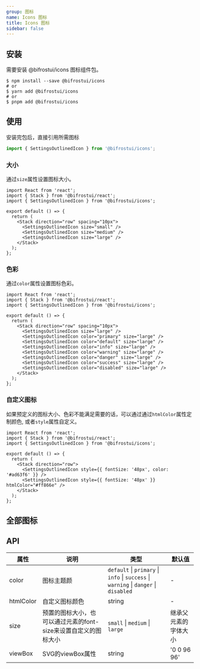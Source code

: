 ```yaml
---
group: 图标
name: Icons 图标
title: Icons 图标
sidebar: false
---
```


## 安装

需要安装 @bifrostui/icons 图标组件包。

```
$ npm install --save @bifrostui/icons
# or
$ yarn add @bifrostui/icons
# or
$ pnpm add @bifrostui/icons
```

## 使用

安装完包后，直接引用所需图标

```js
import { SettingsOutlinedIcon } from '@bifrostui/icons';
```

### 大小

通过`size`属性设置图标大小。

```tsx
import React from 'react';
import { Stack } from '@bifrostui/react';
import { SettingsOutlinedIcon } from '@bifrostui/icons';

export default () => {
  return (
    <Stack direction="row" spacing="10px">
      <SettingsOutlinedIcon size="small" />
      <SettingsOutlinedIcon size="medium" />
      <SettingsOutlinedIcon size="large" />
    </Stack>
  );
};
```

### 色彩

通过`color`属性设置图标色彩。

```tsx
import React from 'react';
import { Stack } from '@bifrostui/react';
import { SettingsOutlinedIcon } from '@bifrostui/icons';

export default () => {
  return (
    <Stack direction="row" spacing="10px">
      <SettingsOutlinedIcon size="large" />
      <SettingsOutlinedIcon color="primary" size="large" />
      <SettingsOutlinedIcon color="default" size="large" />
      <SettingsOutlinedIcon color="info" size="large" />
      <SettingsOutlinedIcon color="warning" size="large" />
      <SettingsOutlinedIcon color="danger" size="large" />
      <SettingsOutlinedIcon color="success" size="large" />
      <SettingsOutlinedIcon color="disabled" size="large" />
    </Stack>
  );
};
```

### 自定义图标

如果预定义的图标大小、色彩不能满足需要的话，可以通过通过`htmlColor`属性定制颜色, 或者`style`属性自定义。

```tsx
import React from 'react';
import { Stack } from '@bifrostui/react';
import { SettingsOutlinedIcon } from '@bifrostui/icons';

export default () => {
  return (
    <Stack direction="row">
      <SettingsOutlinedIcon style={{ fontSize: '48px', color: '#ad63f6' }} />
      <SettingsOutlinedIcon style={{ fontSize: '48px' }} htmlColor="#ff866e" />
    </Stack>
  );
};
```

## 全部图标

<code src="./demo/index.tsx"></code>

## API

| 属性      | 说明                                                            | 类型                                                                                 | 默认值               |
| --------- | --------------------------------------------------------------- | ------------------------------------------------------------------------------------ | -------------------- |
| color     | 图标主题颜                                                      | `default` \| `primary` \| `info` \| `success` \| `warning` \| `danger` \| `disabled` | -                    |
| htmlColor | 自定义图标颜色                                                  | string                                                                               | -                    |
| size      | 预置的图标大小，也可以通过元素的font-size来设置自定义的图标大小 | `small` \| `medium` \| `large`                                                       | 继承父元素的字体大小 |
| viewBox   | SVG的viewBox属性                                                | string                                                                               | '0 0 96 96'          |
